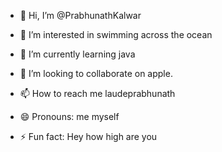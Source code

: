 - 👋 Hi, I’m @PrabhunathKalwar
- 👀 I’m interested in swimming across the ocean
- 🌱 I’m currently learning java
  
- 💞️ I’m looking to collaborate on apple.
- 📫 How to reach me laudeprabhunath
- 😄 Pronouns: me myself
- ⚡ Fun fact: Hey how high are you

<!---
PrabhunathKalwar/PrabhunathKalwar is a ✨ special ✨ repository because its `README.md` (this file) appears on your GitHub profile.
You can click the Preview link to take a look at your changes.
--->

